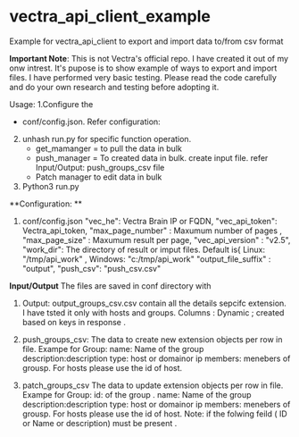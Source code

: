 # vectra_api_client_example
Example for vectra_api_client to export and import data to/from csv format

**Important Note**: This is not Vectra's official repo. I have created it out of my onw intrest. It's  pupose is to show example of ways to export and import files. I have performed very basic testing. Please read the code carefully and do your own research and testing before adopting it. 

Usage:
1.Configure the  
  - conf/config.json. Refer configuration:
  
2. unhash run.py  for specific function operation.
   - get_mamanger =  to pull the data in bulk
   - push_manager = To created data in bulk. create input file. refer Input/Output: push_groups_csv file
   - Patch manager to edit data in bulk  
3. Python3 run.py

**Configuration:
**
1. conf/config.json
    "vec_he": Vectra Brain IP or FQDN,
    "vec_api_token": Vectra_api_token,
    "max_page_number" : Maxumum number of pages ,
    "max_page_size" : Maxumum result per page,
    "vec_api_version" :  "v2.5",
    "work_dir": The directory of result or imput files. Default is{ Linux: "/tmp/api_work" , Windows: "c:/tmp/api_work" 
    "output_file_suffix" : "output",
    "push_csv": "push_csv.csv"

**Input/Output**
The files are saved in conf directory with 
1. Output: output_groups_csv.csv contain all the details sepcifc extension. I have tsted it only with hosts and groups.
   Columns : Dynamic ; created based on keys in response .  
2. push_groups_csv: The data to create new extension objects per row in file.
   Exampe for Group:
   name: Name of the group
   description:description
   type: host or domainor ip
   members: menebers of grousp. For hosts please use the id of host.
     
3. patch_groups_csv The data to update extension objects per row in file.
   Exampe for Group: 
   id: of the group . 
   name: Name of the group
   description:description
   type: host or domainor ip
   members: menebers of grousp. For hosts please use the id of host.
   Note: if the folwing feild ( ID or Name or description) must be present .
